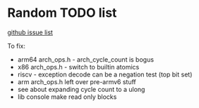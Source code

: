 # Random TODO list

[github issue list](https://github.com/littlekernel/lk/issues)

To fix:
+   arm64 arch_ops.h - arch_cycle_count is bogus
+   x86 arch_ops.h - switch to builtin atomics
+   riscv - exception decode can be a negation test (top bit set)
+   arm arch_ops.h left over pre-armv6 stuff
+   see about expanding cycle count to a ulong
+   lib console make read only blocks
	

